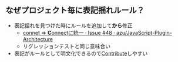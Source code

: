 ## なぜプロジェクト毎に表記揺れルール？

-   表記揺れを見つけた時にルールを追加して**から**修正
    -   [connet => **C**onnectに統一 · Issue #48 · azu/JavaScript-Plugin-Architecture](https://github.com/azu/JavaScript-Plugin-Architecture/issues/48 "**C**onnectに統一しよう · Issue #48 · azu/JavaScript-Plugin-Architecture")
    -   リグレッションテストと同じ意味合い
-   表記がルールとして明文化できるので[Contribute](https://github.com/azu/JavaScript-Plugin-Architecture/blob/master/CONTRIBUTING.md "Contribute")しやすい
